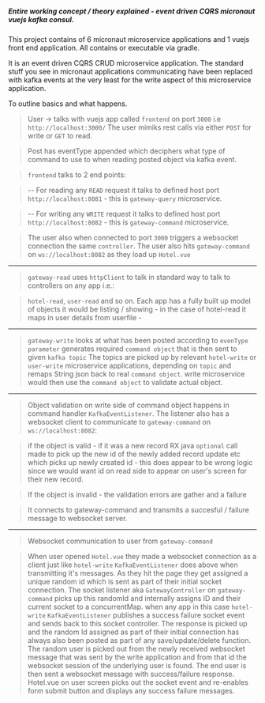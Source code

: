##### Entire working concept / theory explained  - event driven CQRS micronaut vuejs kafka consul.
This project contains of 6 micronaut microservice applications and 1 vuejs front end application.
All contains or executable via gradle.

It is an event driven CQRS CRUD microservice application. The standard stuff you see in micronaut applications communicating have been replaced with kafka events 
at the very least for the write aspect of this microservice application.

To outline basics and what happens.


> User -> talks with vuejs app called `frontend` on port `3000` i.e `http://localhost:3000/`
The user mimiks rest calls via either `POST` for write or `GET` to read.
 
> Post has eventType appended which deciphers what type of command to use to when reading posted object via kafka event. 

> `frontend` talks to 2 end points:

>  -- For reading any `READ` request it talks to defined host port `http://localhost:8081` - this is `gateway-query` microservice.

>  -- For writing any `WRITE` request it talks to defined host port `http://localhost:8082` - this is `gateway-command` microservice.


> The user also when connected to port `3000` triggers a websocket connection the same `controller`. The user also hits `gateway-command` on  `ws://localhost:8082` as they load up `Hotel.vue`

-----------------

> `gateway-read` uses `httpClient` to talk in standard way to talk to controllers on any app i.e.:

> `hotel-read`,  `user-read` and so on. Each app has a fully built up model of objects it would be listing / showing - in the case of hotel-read it maps in user details from userfile - 

-----------------

> `gateway-write` looks at what has been posted according to `evenType parameter` generates required `command object` that is then sent to given `kafka topic`
The topics are picked up by relevant `hotel-write` or `user-write` microservice applications, depending on `topic` and remaps String json back to real `command object`.
write microservice would then use the `command object` to validate actual object. 

------------
> Object validation on write side of command object happens in command handler `KafkaEventListener`. The listener also has a websocket client to communicate to `gateway-command` on  `ws://localhost:8082`:

> if the object is valid - if it was a new record RX java `optional` call made to pick up the new id of the newly added record update etc which picks up newly created id -
this does appear to be wrong logic since we would want id on read side to appear on user's screen for their new record.

> If the object is invalid - the validation errors are gather and a failure

> It connects to gateway-command and transmits a succesful / failure message to websocket server. 
------------

> Websocket communication to user from `gateway-command` 

> When user opened `Hotel.vue` they made a websocket connection as a client just like `hotel-write`  `KafkaEventListener` does above when transmitting it's messages.
As they hit the page they get assigned a unique random id which is sent as part of their initial socket connection. The socket listener aka `GatewayController` 
on `gateway-command` picks up this randomId and internally assigns ID and their current socket to a concurrentMap. 
when any app in this case `hotel-write` `KafkaEventListener`  publishes a success failure socket event and sends back to this socket controller.
 The response is picked up and the random Id assigned as part of their initial connection has always also been posted as part of any save/update/delete function.
 The random user is picked out from the newly received websocket message that was sent by the write application and from that id the websocket session of the underlying user is found.
 The end user is then sent a websocket message with success/failure response.
 Hotel.vue on user screen picks out the socket event and re-enables form submit button and displays any success failure messages.
